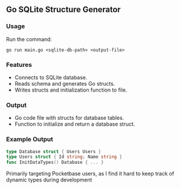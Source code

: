 ## Go SQLite Structure Generator

### Usage
Run the command:
```
go run main.go <sqlite-db-path> <output-file>
```


### Features
- Connects to SQLite database.
- Reads schema and generates Go structs.
- Writes structs and initialization function to file.

### Output
- Go code file with structs for database tables.
- Function to initialize and return a database struct.

### Example Output
```go
type Database struct { Users Users }
type Users struct { Id string; Name string }
func InitDataTypes() Database { ... }
```

Primarily targeting Pocketbase users, as I find it hard to keep track of dynamic types during development
